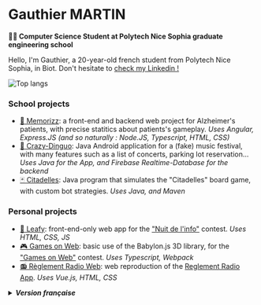 # Gauthier MARTIN
**🧑‍🎓 Computer Science Student at Polytech Nice Sophia graduate engineering school**

Hello, I'm Gauthier, a 20-year-old french student from Polytech Nice Sophia, in Biot. Don't hesitate to [check my Linkedin !](https://www.linkedin.com/in/gauthier-martin-45a788276/)

![Top langs](https://github-readme-stats.vercel.app/api/top-langs/?username=martgauthier&layout=donut&theme=radical)

### School projects
- [🧠 Memorizz](https://github.com/martgauthier/memorizz-web-projet-polytech): a front-end and backend web project for Alzheimer's patients, with precise statitics about patients's gameplay. *Uses Angular, Express.JS (and so naturally : Node.JS, Typescript, HTML, CSS)*
- [🎸 Crazy-Dinguo](https://github.com/martgauthier/crazy-dinguo-android-app): Java Android application for a (fake) music festival, with many features such as a list of concerts, parking lot reservation... *Uses Java for the App, and Firebase Realtime-Database for the backend*
- [🃏 Citadelles](https://github.com/martgauthier/citadelles-projet-polytech): Java program that simulates the "Citadelles" board game, with custom bot strategies. *Uses Java, and Maven*

### Personal projects
- [🍃 Leafy](https://github.com/CamilleAntonios/CamilleAntonios.github.io): front-end-only web app for the ["Nuit de l'info"](https://www.nuitdelinfo.com/) contest. *Uses HTML, CSS, JS*
- [🎮 Games on Web](https://github.com/martgauthier/gamesonweb): basic use of the Babylon.js 3D library, for the ["Games on Web"](https://www.cgi.com/france/fr-fr/event/games-on-web-2023) contest. *Uses Typescript, Webpack*
- [📻 Règlement Radio Web](https://github.com/martgauthier/reglementradioweb): web reproduction of the [Reglement Radio App](https://www.instagram.com/reglementradio/). *Uses Vue.js, HTML, CSS*



<details>
  
<summary><i><b>Version française</b></i></summary>

**🧑‍🎓 Etudiant en informatique à l'école d'ingénieurs Polytech Nice Sophia**

Bonjour, je suis Gauthier, un étudiant de 20 ans de l'école Polytech Nice Sophia, à Biot. N'hésitez pas à [me contacter sur Linkedin !](https://www.linkedin.com/in/gauthier-martin-45a788276/)

### Projets étudiants
- [🧠 Memorizz](https://github.com/martgauthier/memorizz-web-projet-polytech): application web front-end et backend pour les personnes atteintes d'Alzheimer, avec statistiques précises sur la façon de jouer des patients. *Utilise Angular, Express.JS (et naturellement: Node.JS, Typescript, HTML, CSS)*
- [🎸 Crazy-Dinguo](https://github.com/martgauthier/crazy-dinguo-android-app): Application Android codée en Java pour un (faux) festival de musique, avec divers fonctionnalités comme la liste des concerts ou la réservation de places de parking. *Utilise Java pour l'application, et Firebase Realtime-Database pour le backend*
- [🃏 Citadelles](https://github.com/martgauthier/citadelles-projet-polytech): Programme Java qui simule le jeu "Citadelles", avec des stratégies de robots personnalisées. *Utilise Java, et Maven*

### Projets personnels
- [🍃 Leafy](https://github.com/CamilleAntonios/CamilleAntonios.github.io): application web pour le tournoi ["La Nuit de l'info"](https://www.nuitdelinfo.com/). *Utilise HTML, CSS, JS*
- [🎮 Games on Web](https://github.com/martgauthier/gamesonweb): utilisation simple de la librairie Babylon.js, pour le tournoi ["Games on Web"](https://www.cgi.com/france/fr-fr/event/games-on-web-2023). *Utilise Typescript, Webpack*
- [📻 Règlement Radio Web](https://github.com/martgauthier/reglementradioweb): reproduction web de l'appli [Reglement Radio](https://www.instagram.com/reglementradio/). *Utilise Vue.js, HTML, CSS*
</details>
